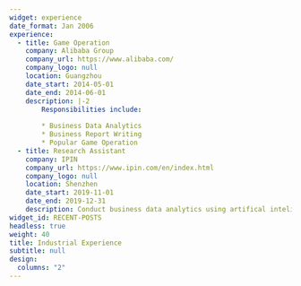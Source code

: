 ```yaml
---
widget: experience
date_format: Jan 2006
experience:
  - title: Game Operation
    company: Alibaba Group
    company_url: https://www.alibaba.com/
    company_logo: null
    location: Guangzhou
    date_start: 2014-05-01
    date_end: 2014-06-01
    description: |-2
        Responsibilities include:
        
        * Business Data Analytics
        * Business Report Writing 
        * Popular Game Operation
  - title: Research Assistant
    company: IPIN
    company_url: https://www.ipin.com/en/index.html
    company_logo: null
    location: Shenzhen
    date_start: 2019-11-01
    date_end: 2019-12-31
    description: Conduct business data analytics using artifical inteligence (AI) techniques.
widget_id: RECENT-POSTS
headless: true
weight: 40
title: Industrial Experience
subtitle: null
design:
  columns: "2"
---
```

